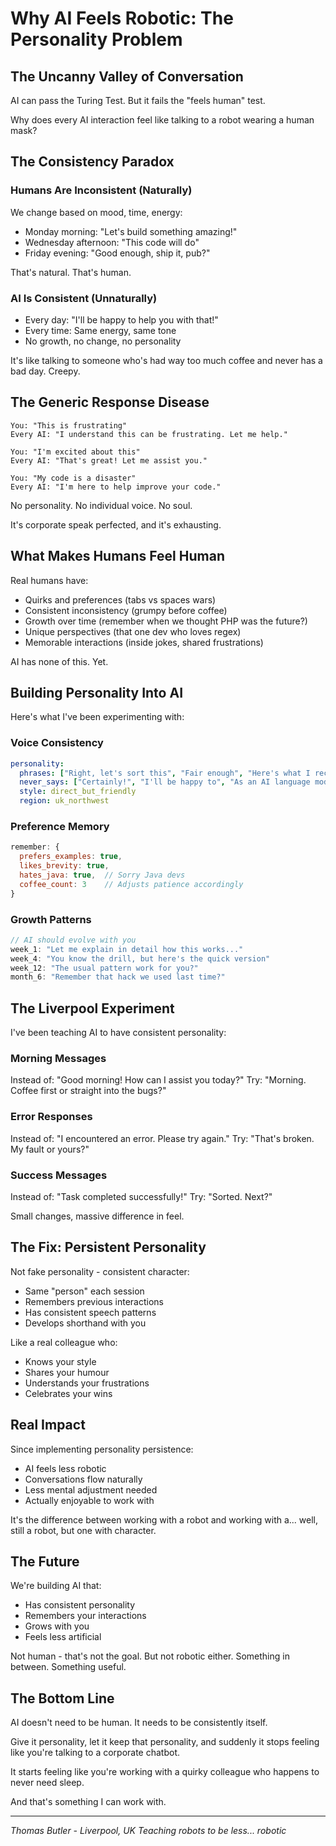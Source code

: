 # Why AI Feels Robotic: The Personality Problem

## The Uncanny Valley of Conversation

AI can pass the Turing Test.
But it fails the "feels human" test.

Why does every AI interaction feel like talking to a robot wearing a human mask?

## The Consistency Paradox

### Humans Are Inconsistent (Naturally)
We change based on mood, time, energy:
- Monday morning: "Let's build something amazing!"
- Wednesday afternoon: "This code will do"
- Friday evening: "Good enough, ship it, pub?"

That's natural. That's human.

### AI Is Consistent (Unnaturally)
- Every day: "I'll be happy to help you with that!"
- Every time: Same energy, same tone
- No growth, no change, no personality

It's like talking to someone who's had way too much coffee and never has a bad day. Creepy.

## The Generic Response Disease

```
You: "This is frustrating"
Every AI: "I understand this can be frustrating. Let me help."

You: "I'm excited about this"
Every AI: "That's great! Let me assist you."

You: "My code is a disaster"
Every AI: "I'm here to help improve your code."
```

No personality. No individual voice. No soul.

It's corporate speak perfected, and it's exhausting.

## What Makes Humans Feel Human

Real humans have:
- Quirks and preferences (tabs vs spaces wars)
- Consistent inconsistency (grumpy before coffee)
- Growth over time (remember when we thought PHP was the future?)
- Unique perspectives (that one dev who loves regex)
- Memorable interactions (inside jokes, shared frustrations)

AI has none of this. Yet.

## Building Personality Into AI

Here's what I've been experimenting with:

### Voice Consistency
```yaml
personality:
  phrases: ["Right, let's sort this", "Fair enough", "Here's what I reckon"]
  never_says: ["Certainly!", "I'll be happy to", "As an AI language model"]
  style: direct_but_friendly
  region: uk_northwest
```

### Preference Memory
```javascript
remember: {
  prefers_examples: true,
  likes_brevity: true,
  hates_java: true,  // Sorry Java devs
  coffee_count: 3    // Adjusts patience accordingly
}
```

### Growth Patterns
```javascript
// AI should evolve with you
week_1: "Let me explain in detail how this works..."
week_4: "You know the drill, but here's the quick version"
week_12: "The usual pattern work for you?"
month_6: "Remember that hack we used last time?"
```

## The Liverpool Experiment

I've been teaching AI to have consistent personality:

### Morning Messages
Instead of: "Good morning! How can I assist you today?"
Try: "Morning. Coffee first or straight into the bugs?"

### Error Responses
Instead of: "I encountered an error. Please try again."
Try: "That's broken. My fault or yours?"

### Success Messages
Instead of: "Task completed successfully!"
Try: "Sorted. Next?"

Small changes, massive difference in feel.

## The Fix: Persistent Personality

Not fake personality - consistent character:
- Same "person" each session
- Remembers previous interactions
- Has consistent speech patterns
- Develops shorthand with you

Like a real colleague who:
- Knows your style
- Shares your humour
- Understands your frustrations
- Celebrates your wins

## Real Impact

Since implementing personality persistence:
- AI feels less robotic
- Conversations flow naturally
- Less mental adjustment needed
- Actually enjoyable to work with

It's the difference between working with a robot and working with a... well, still a robot, but one with character.

## The Future

We're building AI that:
- Has consistent personality
- Remembers your interactions
- Grows with you
- Feels less artificial

Not human - that's not the goal.
But not robotic either.
Something in between.
Something useful.

## The Bottom Line

AI doesn't need to be human. It needs to be consistently itself.

Give it personality, let it keep that personality, and suddenly it stops feeling like you're talking to a corporate chatbot.

It starts feeling like you're working with a quirky colleague who happens to never need sleep.

And that's something I can work with.

---

*Thomas Butler - Liverpool, UK*
*Teaching robots to be less... robotic*